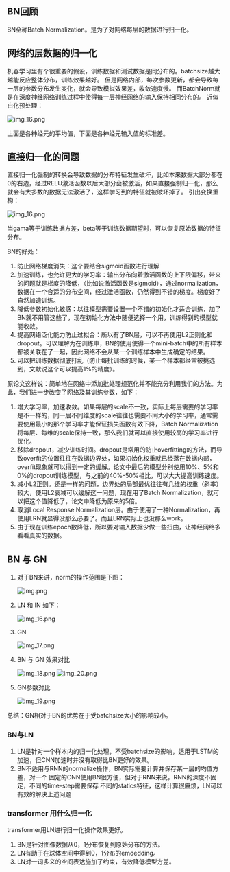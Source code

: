 ## BN回顾
BN全称Batch Normalization。是为了对网络每层的数据进行归一化。
## 网络的层数据的归一化
机器学习里有个很重要的假设，训练数据和测试数据是同分布的。batchsize越大越能反应整体分布，训练效果越好。
但是网络内部，每次参数更新，都会导致每一层的参数分布发生变化，就会导致模拟效果差，收敛速度慢。
而BatchNorm就是在深度神经网络训练过程中使得每一层神经网络的输入保持相同分布的。
近似白化预处理：

![img_16.png](../img/BN1.png)

上面是各神经元的平均值，下面是各神经元输入值的标准差。
## 直接归一化的问题
直接归一化强制的转换会导致数据的分布特征发生破坏，比如本来数据大部分都在0的右边，经过RELU激活函数以后大部分会被激活，如果直接强制归一化，那么就会有大多数的数据无法激活了，这样学习到的特征就被破坏掉了。
引出变换重构：

![img_16.png](../img/BN2.png)

当gama等于训练数据方差，beta等于训练数据期望时，可以恢复原始数据的特征分布。

BN的好处：
1. 防止网络梯度消失：这个要结合sigmoid函数进行理解
2. 加速训练，也允许更大的学习率：输出分布向着激活函数的上下限偏移，带来的问题就是梯度的降低，（比如说激活函数是sigmoid），通过normalization，数据在一个合适的分布空间，经过激活函数，仍然得到不错的梯度。梯度好了自然加速训练。
3. 降低参数初始化敏感：以往模型需要设置一个不错的初始化才适合训练，加了BN就不用管这些了，现在初始化方法中随便选择一个用，训练得到的模型就能收敛。
4. 提高网络泛化能力防止过拟合：所以有了BN层，可以不再使用L2正则化和dropout。可以理解为在训练中，BN的使用使得一个mini-batch中的所有样本都被关联在了一起，因此网络不会从某一个训练样本中生成确定的结果。
5. 可以把训练数据彻底打乱（防止每批训练的时候，某一个样本都经常被挑选到，文献说这个可以提高1%的精度）。

原论文这样说：简单地在网络中添加批处理规范化并不能充分利用我们的方法。为此，我们进一步改变了网络及其训练参数，如下：
1. 增大学习率，加速收敛。如果每层的scale不一致，实际上每层需要的学习率是不一样的，同一层不同维度的scale往往也需要不同大小的学习率，通常需要使用最小的那个学习率才能保证损失函数有效下降，Batch Normalization将每层、每维的scale保持一致，那么我们就可以直接使用较高的学习率进行优化。
2. 移除dropout，减少训练时间。dropout是常用的防止overfitting的方法，而导致overfit的位置往往在数据边界处，如果初始化权重就已经落在数据内部，overfit现象就可以得到一定的缓解。论文中最后的模型分别使用10%、5%和0%的dropout训练模型，与之前的40%-50%相比，可以大大提高训练速度。
3. 减小L2正则。还是一样的问题，边界处的局部最优往往有几维的权重（斜率）较大，使用L2衰减可以缓解这一问题，现在用了Batch Normalization，就可以把这个值降低了，论文中降低为原来的5倍。
4. 取消Local Response Normalization层。由于使用了一种Normalization，再使用LRN就显得没那么必要了。而且LRN实际上也没那么work。
5. 由于现在训练epoch数降低，所以要对输入数据少做一些扭曲，让神经网络多看看真实的数据。

## BN 与 GN
1. 对于BN来讲，norm的操作范围是下图：
   
    ![img.png](../img/BNnorm.png)
2. LN 和 IN 如下：
   
    ![img_16.png](../img/LN_INnorm.png)
3. GN
   
    ![img_17.png](../img/GNnorm.png)
   
4. BN 与 GN 效果对比
   
    ![img_18.png](../img/GN2.png)
    ![img_20.png](../img/GN4.png)
5. GN参数对比
   
    ![img_19.png](../img/GN3.png)

总结：GN相对于BN的优势在于受batchsize大小的影响较小。

### BN与LN
1. LN是针对一个样本内的归一化处理，不受batchsize的影响，适用于LSTM的加速，但CNN加速时并没有取得比BN更好的效果。
2. BN不适用与RNN的normalize操作，BN实际需要计算并保存某一层的均值方差，对一个
固定的CNN使用BN很方便，但对于RNN来说，RNN的深度不固定，不同的time-step需要保存
不同的statics特征，这样计算很麻烦，LN可以有效的解决上述问题
   
   
### transformer 用什么归一化
transformer用LN进行归一化操作效果更好。
1. BN是针对图像数据从0，1分布恢复到原始分布的方法。
2. LN有助于在球体空间中得到0，1分布的emdedding。
3. LN对一词多义的空间表达施加了约束，有效降低模型方差。